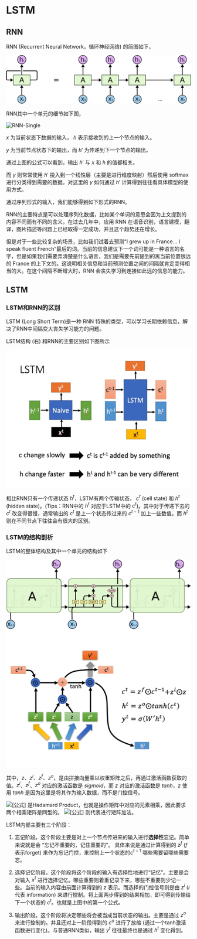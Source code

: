 # LSTM

## RNN

RNN (Recurrent Neural Network，循环神经网络) 的简图如下，

![RNN结构](./rnn.png)

RNN其中一个单元的细节如下图，

![RNN-Single](./rnn-single.jpg)

$x$ 为当前状态下数据的输入，  $h$  表示接收到的上一个节点的输入。

$y$  为当前节点状态下的输出，而   $h'$ 为传递到下一个节点的输出。

通过上图的公式可以看到，输出 $h'$ 与  $x$ 和  $h$ 的值都相关。

而  $y$  则常常使用 $h'$ 投入到一个线性层（主要是进行维度映射）然后使用 softmax 进行分类得到需要的数据。对这里的 $y$ 如何通过 $h'$ 计算得到往往看具体模型的使用方式。

通过序列形式的输入，我们能够得到如下形式的RNN。

RNN的主要特点是可以处理序列化数据，比如某个单词的意思会因为上文提到的内容不同而有不同的含义。在过去几年中，应用 RNN 在语音识别，语言建模，翻译，图片描述等问题上已经取得一定成功，并且这个趋势还在增长。

但是对于一些比较复杂的场景，比如我们试着去预测“I grew up in France... I speak fluent French”最后的词。当前的信息建议下一个词可能是一种语言的名字，但是如果我们需要弄清楚是什么语言，我们是需要先前提到的离当前位置很远的 France 的上下文的。这说明相关信息和当前预测位置之间的间隔就肯定变得相当的大。在这个间隔不断增大时，RNN 会丧失学习到连接如此远的信息的能力。

## LSTM

### LSTM和RNN的区别

LSTM (Long Short Term)是一种 RNN 特殊的类型，可以学习长期依赖信息，解决了RNN中间隔变大丧失学习能力的问题。

LSTM结构 (右) 和RNN的主要区别如下图所示

![RNN-LSTM](./rnn_lstm.jpg)

相比RNN只有一个传递状态  $h^t$，LSTM有两个传输状态，  $c^t$ (cell state) 和 $h^t$ (hidden state)。(Tips：RNN中的 $h^t$ 对应于LSTM中的 $c^{t}$)。其中对于传递下去的  $c^{t}$ 改变得很慢，通常输出的 $c^{t}$ 是上一个状态传过来的 $c^{t-1}$ 加上一些数值。而  $h^t$  则在不同节点下往往会有很大的区别。

### LSTM的结构剖析
LSTM的整体结构及其中一个单元的结构如下

![LSTM_1](./lstm_1.png)
![LSTM_2](./lstm_2.jpg)

其中，$z$、$z^i$、$z^f$、$z^o$，是由拼接向量乘以权重矩阵之后，再通过激活函数获取的值。$z^i$、$z^f$、$z^o$ 对应的激活函数是 $sigmoid$，而 $z$ 对应的激活函数是 $tanh$，$z$ 使用 $tanh$ 是因为这里是将其作为输入数据，而不是门控信号。

![[公式]](https://www.zhihu.com/equation?tex=%5Codot)  是Hadamard Product，也就是操作矩阵中对应的元素相乘，因此要求两个相乘矩阵是同型的。 ![[公式]](https://www.zhihu.com/equation?tex=%5Coplus)  则代表进行矩阵加法。

LSTM内部主要有三个阶段：
1. 忘记阶段。这个阶段主要是对上一个节点传进来的输入进行**选择性**忘记。简单来说就是会 “忘记不重要的，记住重要的”。
具体来说是通过计算得到的  $z^f$ ($f$ 表示forget) 来作为忘记门控，来控制上一个状态的$c^{t-1}$ 哪些需要留哪些需要忘。

2. 选择记忆阶段。这个阶段将这个阶段的输入有选择性地进行“记忆”。主要是会对输入 $x^t$ 进行选择记忆。哪些重要则着重记录下来，哪些不重要则少记一些。当前的输入内容由前面计算得到的 $z$ 表示。而选择的门控信号则是由 $z^i$ ($i$ 代表 information) 来进行控制。将上面两步得到的结果相加，即可得到传输给下一个状态的 $c^t$。也就是上图中的第一个公式。

3. 输出阶段。这个阶段将决定哪些将会被当成当前状态的输出。主要是通过 $z^o$ 来进行控制的。并且还对上一阶段得到的 $c^o$ 进行了放缩 (通过一个tanh激活函数进行变化)。与普通RNN类似，输出 $y^t$ 往往最终也是通过  $h^t$ 变化得到。
<!--stackedit_data:
eyJoaXN0b3J5IjpbLTQ3NzQ3NDc0NCwtMjAzNjY2MDc1MywtND
QwMTA5OTQ4LDE2OTUyMzU3NzQsMzk5NjkzNzg4LC0zNDA1ODQ1
MjgsLTE4NDgyNzg1MjYsMTk2Mzk0OTUyNCwxMTI4MDA4OTE2LC
04Njk1Mjg5NzFdfQ==
-->